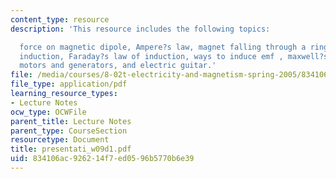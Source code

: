 ```yaml
---
content_type: resource
description: 'This resource includes the following topics:

  force on magnetic dipole, Ampere?s law, magnet falling through a ring, jumping ring,
  induction, Faraday?s law of induction, ways to induce emf , maxwell?s equations,
  motors and generators, and electric guitar.'
file: /media/courses/8-02t-electricity-and-magnetism-spring-2005/834106ac926214f7ed0596b5770b6e39_presentati_w09d1.pdf
file_type: application/pdf
learning_resource_types:
- Lecture Notes
ocw_type: OCWFile
parent_title: Lecture Notes
parent_type: CourseSection
resourcetype: Document
title: presentati_w09d1.pdf
uid: 834106ac-9262-14f7-ed05-96b5770b6e39
---
```

